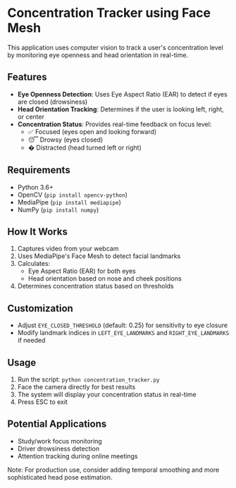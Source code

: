 # Concentration Tracker using Face Mesh

This application uses computer vision to track a user's concentration level by monitoring eye openness and head orientation in real-time.

## Features

- **Eye Openness Detection**: Uses Eye Aspect Ratio (EAR) to detect if eyes are closed (drowsiness)
- **Head Orientation Tracking**: Determines if the user is looking left, right, or center
- **Concentration Status**: Provides real-time feedback on focus level:
  - ✅ Focused (eyes open and looking forward)
  - 😴 Drowsy (eyes closed)
  - � Distracted (head turned left or right)

## Requirements

- Python 3.6+
- OpenCV (`pip install opencv-python`)
- MediaPipe (`pip install mediapipe`)
- NumPy (`pip install numpy`)

## How It Works

1. Captures video from your webcam
2. Uses MediaPipe's Face Mesh to detect facial landmarks
3. Calculates:
   - Eye Aspect Ratio (EAR) for both eyes
   - Head orientation based on nose and cheek positions
4. Determines concentration status based on thresholds

## Customization

- Adjust `EYE_CLOSED_THRESHOLD` (default: 0.25) for sensitivity to eye closure
- Modify landmark indices in `LEFT_EYE_LANDMARKS` and `RIGHT_EYE_LANDMARKS` if needed

## Usage

1. Run the script: `python concentration_tracker.py`
2. Face the camera directly for best results
3. The system will display your concentration status in real-time
4. Press ESC to exit

## Potential Applications

- Study/work focus monitoring
- Driver drowsiness detection
- Attention tracking during online meetings

Note: For production use, consider adding temporal smoothing and more sophisticated head pose estimation.
